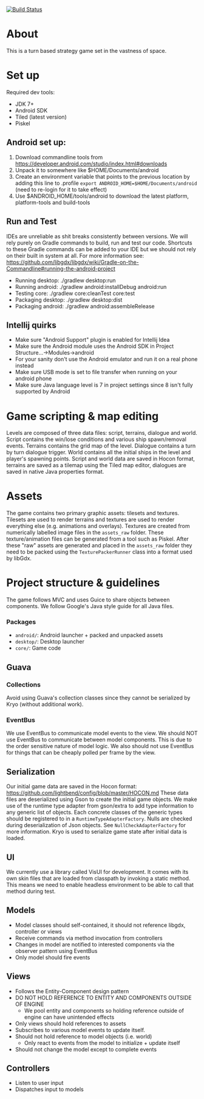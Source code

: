 [![Build Status](https://travis-ci.org/jingyuyao/tactical-adventure.svg?branch=master)](https://travis-ci.org/jingyuyao/tactical-adventure)

# About
This is a turn based strategy game set in the vastness of space.

# Set up
Required dev tools:
- JDK 7+
- Android SDK
- Tiled (latest version)
- Piskel

## Android set up:
1. Download commandline tools from https://developer.android.com/studio/index.html#downloads
2. Unpack it to somewhere like $HOME/Documents/android
3. Create an environment variable that points to the previous location by adding this line to .profile
    `export ANDROID_HOME=$HOME/Documents/android` (need to re-login for it to take effect)
4. Use $ANDROID_HOME/tools/android to download the latest platform, platform-tools and build-tools

## Run and Test
IDEs are unreliable as shit breaks consistently between versions. We will rely purely on Gradle
commands to build, run and test our code. Shortcuts to these Gradle commands can be added to your
IDE but we should not rely on their built in system at all. For more information see:
https://github.com/libgdx/libgdx/wiki/Gradle-on-the-Commandline#running-the-android-project

- Running desktop: ./gradlew desktop:run
- Running android: ./gradlew android:installDebug android:run
- Testing core: ./gradlew core:cleanTest core:test
- Packaging desktop: ./gradlew desktop:dist
- Packaging android: ./gradlew android:assembleRelease

## Intellij quirks 
- Make sure "Android Support" plugin is enabled for Intellij Idea
- Make sure the Android module uses the Android SDK in Project Structure...->Modules->android
- For your sanity don't use the Android emulator and run it on a real phone instead
- Make sure USB mode is set to file transfer when running on your android phone
- Make sure Java language level is 7 in project settings since 8 isn't fully supported by Android

# Game scripting & map editing
Levels are composed of three data files: script, terrains, dialogue and world. Script contains the
win/lose conditions and various ship spawn/removal events. Terrains contains the grid map of the
level. Dialogue contains a turn by turn dialogue trigger. World contains all the initial ships
in the level and player's spawning points. Script and world data are saved in Hocon format, terrains
are saved as a tilemap using the Tiled map editor, dialogues are saved in native Java properties
format.

# Assets
The game contains two primary graphic assets: tilesets and textures. Tilesets are used to render
terrains and textures are used to render everything else (e.g. animations and overlays). Textures
are created from numerically labelled image files in the `assets_raw` folder. These texture/animation
files can be generated from a tool such as Piskel. After these "raw" assets are generated and placed
in the `assets_raw` folder they need to be packed using the `TexturePackerRunner` class into a
format used by libGdx.

# Project structure & guidelines
The game follows MVC and uses Guice to share objects between components. We follow Google's Java
style guide for all Java files.

### Packages
- `android/`: Android launcher + packed and unpacked assets
- `desktop/`: Desktop launcher
- `core/`: Game code

## Guava
### Collections
Avoid using Guava's collection classes since they cannot be serialized by Kryo (without additional
work).

### EventBus
We use EventBus to communicate model events to the view. We should NOT use EventBus to communicate
between model components. This is due to the order sensitive nature of model logic. We also should
not use EventBus for things that can be cheaply polled per frame by the view.

## Serialization
Our initial game data are saved in the Hocon format: https://github.com/lightbend/config/blob/master/HOCON.md
These data files are deserialized using Gson to create the initial game objects. We make use of the
runtime type adapter from gson/extra to add type information to any generic list of objects. Each
concrete classes of the generic types should be registered to in a `RuntimeTypeAdapterFactory`.
Nulls are checked during deserialization of Json objects. See `NullCheckAdapterFactory` for more
information. Kryo is used to serialize game state after initial data is loaded.

## UI
We currently use a library called VisUI for development. It comes with its own skin files that are
loaded from classpath by invoking a static method. This means we need to enable headless environment
to be able to call that method during test.

## Models
- Model classes should self-contained, it should not reference libgdx, controller or views
- Receive commands via method invocation from controllers
- Changes in model are notified to interested components via the observer pattern using EventBus
- Only model should fire events

## Views
- Follows the Entity-Component design pattern
- DO NOT HOLD REFERENCE TO ENTITY AND COMPONENTS OUTSIDE OF ENGINE
  - We pool entity and components so holding reference outside of engine can have unintended effects
- Only views should hold references to assets
- Subscribes to various model events to update itself.
- Should not hold reference to model objects (i.e. world)
  - Only react to events from the model to initialize + update itself
- Should not change the model except to complete events

## Controllers
- Listen to user input
- Dispatches input to models
